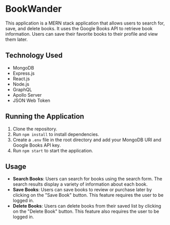 # BookWander

This application is a MERN stack application that allows users to search for, save, and delete books. It uses the Google Books API to retrieve book information. Users can save their favorite books to their profile and view them later.

## Technology Used

- MongoDB
- Express.js
- React.js
- Node.js
- GraphQL
- Apollo Server
- JSON Web Token


## Running the Application

1. Clone the repository.
2. Run `npm install` to install dependencies.
3. Create a `.env` file in the root directory and add your MongoDB URI and Google Books API key.
4. Run `npm start` to start the application.

## Usage

- **Search Books**: Users can search for books using the search form. The search results display a variety of information about each book.
- **Save Books**: Users can save books to review or purchase later by clicking on the "Save Book" button. This feature requires the user to be logged in.
- **Delete Books**: Users can delete books from their saved list by clicking on the "Delete Book" button. This feature also requires the user to be logged in.


